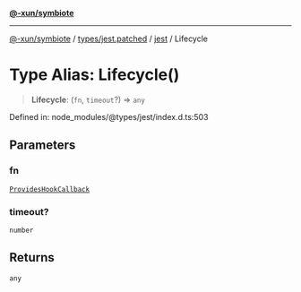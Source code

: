 [**@-xun/symbiote**](../../../../../README.md)

***

[@-xun/symbiote](../../../../../README.md) / [types/jest.patched](../../../README.md) / [jest](../README.md) / Lifecycle

# Type Alias: Lifecycle()

> **Lifecycle**: (`fn`, `timeout`?) => `any`

Defined in: node\_modules/@types/jest/index.d.ts:503

## Parameters

### fn

[`ProvidesHookCallback`](ProvidesHookCallback.md)

### timeout?

`number`

## Returns

`any`
